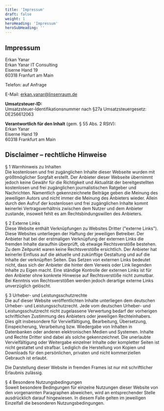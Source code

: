 ```yaml
---
title: 'Impressum'
draft: false
weight: 1
heroHeading: 'Impressum'
heroSubHeading: ''
---
```




## Impressum

Erkan Yanar  
Erkan Yanar IT Consulting  
Eiserne Hand 19  
60318 Franfurt am Main

Telefon: auf Anfrage

E-Mail: [erkan.yanar@linsenraum.de](mailto:erkan.yanar@linsenraum.de)  

**Umsatzsteuer-ID:**  
Umsatzsteuer-Identifikationsnummer nach §27a Umsatzsteuergesetz:  
DE256612063

 **Verantwortlich für den Inhalt** (gem. § 55 Abs. 2 RStV):  
Erkan Yanar  
Eiserne Hand 19  
60318 Frankfurt am Main

  
  

## Disclaimer – rechtliche Hinweise

§ 1 Warnhinweis zu Inhalten  
Die kostenlosen und frei zugänglichen Inhalte dieser Webseite wurden mit
größtmöglicher Sorgfalt erstellt. Der Anbieter dieser Webseite übernimmt
jedoch keine Gewähr für die Richtigkeit und Aktualität der bereitgestellten
kostenlosen und frei zugänglichen journalistischen Ratgeber und Nachrichten.
Namentlich gekennzeichnete Beiträge geben die Meinung des jeweiligen Autors
und nicht immer die Meinung des Anbieters wieder. Allein durch den Aufruf der
kostenlosen und frei zugänglichen Inhalte kommt keinerlei Vertragsverhältnis
zwischen dem Nutzer und dem Anbieter zustande, insoweit fehlt es am
Rechtsbindungswillen des Anbieters.  
  
§ 2 Externe Links  
Diese Website enthält Verknüpfungen zu Websites Dritter ("externe Links").
Diese Websites unterliegen der Haftung der jeweiligen Betreiber. Der Anbieter
hat bei der erstmaligen Verknüpfung der externen Links die fremden Inhalte
daraufhin überprüft, ob etwaige Rechtsverstöße bestehen. Zu dem Zeitpunkt
waren keine Rechtsverstöße ersichtlich. Der Anbieter hat keinerlei Einfluss
auf die aktuelle und zukünftige Gestaltung und auf die Inhalte der verknüpften
Seiten. Das Setzen von externen Links bedeutet nicht, dass sich der Anbieter
die hinter dem Verweis oder Link liegenden Inhalte zu Eigen macht. Eine
ständige Kontrolle der externen Links ist für den Anbieter ohne konkrete
Hinweise auf Rechtsverstöße nicht zumutbar. Bei Kenntnis von Rechtsverstößen
werden jedoch derartige externe Links unverzüglich gelöscht.  
  
§ 3 Urheber- und Leistungsschutzrechte  
Die auf dieser Website veröffentlichten Inhalte unterliegen dem deutschen
Urheber- und Leistungsschutzrecht. Jede vom deutschen Urheber- und
Leistungsschutzrecht nicht zugelassene Verwertung bedarf der vorherigen
schriftlichen Zustimmung des Anbieters oder jeweiligen Rechteinhabers. Dies
gilt insbesondere für Vervielfältigung, Bearbeitung, Übersetzung,
Einspeicherung, Verarbeitung bzw. Wiedergabe von Inhalten in Datenbanken oder
anderen elektronischen Medien und Systemen. Inhalte und Rechte Dritter sind
dabei als solche gekennzeichnet. Die unerlaubte Vervielfältigung oder
Weitergabe einzelner Inhalte oder kompletter Seiten ist nicht gestattet und
strafbar. Lediglich die Herstellung von Kopien und Downloads für den
persönlichen, privaten und nicht kommerziellen Gebrauch ist erlaubt.  
  
Die Darstellung dieser Website in fremden Frames ist nur mit schriftlicher
Erlaubnis zulässig.  
  
§ 4 Besondere Nutzungsbedingungen  
Soweit besondere Bedingungen für einzelne Nutzungen dieser Website von den
vorgenannten Paragraphen abweichen, wird an entsprechender Stelle ausdrücklich
darauf hingewiesen. In diesem Falle gelten im jeweiligen Einzelfall die
besonderen Nutzungsbedingungen.

<!--
Quelle: [Weiter lesen](https://www.juraforum.de/impressum-generator/)
-->

